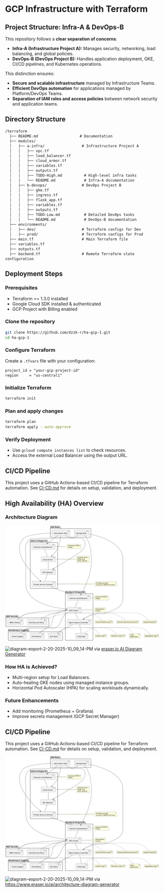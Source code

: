 # GCP Infrastructure with Terraform

## Project Structure: Infra-A & DevOps-B

This repository follows a **clear separation of concerns**:

- **Infra-A (Infrastructure Project A):** Manages security, networking, load balancing, and global policies.
- **DevOps-B (DevOps Project B):** Handles application deployment, GKE, CI/CD pipelines, and Kubernetes operations.

This distinction ensures:
- **Secure and scalable infrastructure** managed by Infrastructure Teams.
- **Efficient DevOps automation** for applications managed by Platform/DevOps Teams.
- **Separation of IAM roles and access policies** between network security and application teams.

## Directory Structure
```
/terraform
  ├── README.md                   # Documentation
  ├── modules/
  │   ├── a-infra/                 # Infrastructure Project A
  │   │   ├── vpc.tf
  │   │   ├── load_balancer.tf
  │   │   ├── cloud_armor.tf
  │   │   ├── variables.tf
  │   │   ├── outputs.tf
  │   │   ├── TODO-High.md          # High-level infra tasks
  │   │   └── README.md             # Infra-A documentation
  │   ├── b-devops/                # DevOps Project B
  │   │   ├── gke.tf
  │   │   ├── ingress.tf
  │   │   ├── flask_app.tf
  │   │   ├── variables.tf
  │   │   ├── outputs.tf
  │   │   ├── TODO-Low.md           # Detailed DevOps tasks
  │   │   └── README.md             # DevOps-B documentation
  ├── environments/
  │   ├── dev/                     # Terraform configs for Dev
  │   ├── prod/                    # Terraform configs for Prod
  ├── main.tf                      # Main Terraform file
  ├── variables.tf
  ├── outputs.tf
  ├── backend.tf                   # Remote Terraform state configuration
```

## Deployment Steps

### Prerequisites
- Terraform >= 1.3.0 installed
- Google Cloud SDK installed & authenticated
- GCP Project with Billing enabled

### Clone the repository
```bash
git clone https://github.com/dzzk-r/ha-gcp-1.git
cd ha-gcp-1
```

### Configure Terraform
Create a `.tfvars` file with your configuration:
```hcl
project_id = "your-gcp-project-id"
region     = "us-central1"
```

### Initialize Terraform
```bash
terraform init
```

### Plan and apply changes
```bash
terraform plan
terraform apply --auto-approve
```

### Verify Deployment
- Use `gcloud compute instances list` to check resources.
- Access the external Load Balancer using the output URL.

## CI/CD Pipeline
This project uses a GitHub Actions-based CI/CD pipeline for Terraform automation.
See [CI-CD.md](./CI-CD.md) for details on setup, validation, and deployment.

## High Availability (HA) Overview

### Architecture Diagram
![Architecture Diagram](architecure-enterprice/architecture.png)

![diagram-export-2-20-2025-10_09_14-PM](https://github.com/user-attachments/assets/35c38beb-477f-4794-b565-939ee401d8b3)
via [eraser.io AI Diagram Generator](https://www.eraser.io/ai/architecture-diagram-generator)

### How HA is Achieved?
- Multi-region setup for Load Balancers.
- Auto-healing GKE nodes using managed instance groups.
- Horizontal Pod Autoscaler (HPA) for scaling workloads dynamically.

### Future Enhancements
- Add monitoring (Prometheus + Grafana)
- Improve secrets management (GCP Secret Manager)

## CI/CD Pipeline
This project uses a GitHub Actions-based CI/CD pipeline for Terraform automation.
See [CI-CD.md](./CI-CD.md) for details on setup, validation, and deployment.

![Architecture Diagram](architecure-enterprice/architecture.png)

![diagram-export-2-20-2025-10_09_14-PM](https://github.com/user-attachments/assets/35c38beb-477f-4794-b565-939ee401d8b3)
via https://www.eraser.io/ai/architecture-diagram-generator
